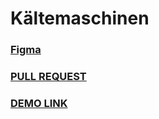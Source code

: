 # Kältemaschinen

### [Figma](https://www.figma.com/file/bBNIGEXVZ2w8rNoDG37toU/test-frontend-002-wwwest.solutions?node-id=1%3A44)

### [PULL REQUEST](https://github.com/oleguner/K-ltemaschinen/pull/1)

### [DEMO LINK](https://oleguner.github.io/K-ltemaschinen/)
